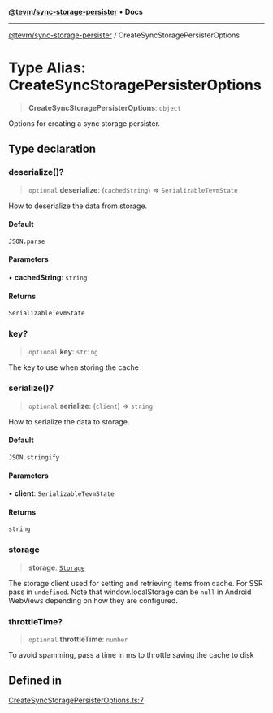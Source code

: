 [**@tevm/sync-storage-persister**](../README.md) • **Docs**

***

[@tevm/sync-storage-persister](../globals.md) / CreateSyncStoragePersisterOptions

# Type Alias: CreateSyncStoragePersisterOptions

> **CreateSyncStoragePersisterOptions**: `object`

Options for creating a sync storage persister.

## Type declaration

### deserialize()?

> `optional` **deserialize**: (`cachedString`) => `SerializableTevmState`

How to deserialize the data from storage.

#### Default

`JSON.parse`

#### Parameters

• **cachedString**: `string`

#### Returns

`SerializableTevmState`

### key?

> `optional` **key**: `string`

The key to use when storing the cache

### serialize()?

> `optional` **serialize**: (`client`) => `string`

How to serialize the data to storage.

#### Default

`JSON.stringify`

#### Parameters

• **client**: `SerializableTevmState`

#### Returns

`string`

### storage

> **storage**: [`Storage`](../interfaces/Storage.md)

The storage client used for setting and retrieving items from cache.
For SSR pass in `undefined`. Note that window.localStorage can be
`null` in Android WebViews depending on how they are configured.

### throttleTime?

> `optional` **throttleTime**: `number`

To avoid spamming, pass a time in ms to throttle saving the cache to disk

## Defined in

[CreateSyncStoragePersisterOptions.ts:7](https://github.com/qbzzt/tevm-monorepo/blob/main/packages/sync-storage-persister/src/CreateSyncStoragePersisterOptions.ts#L7)
